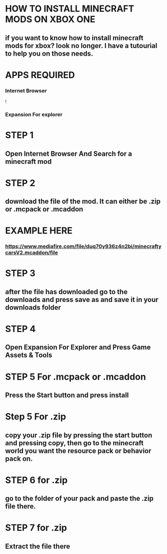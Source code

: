 # HOW TO INSTALL MINECRAFT MODS ON XBOX ONE
## if you want to know how to install minecraft mods for xbox? look no longer. I have a tutourial to help you on those needs.
# APPS REQUIRED
### Internet Browser
! [](https://raw.githubusercontent.com/twastinfg/link-here/main/apps.2760.14064125824875133.e13d6f98-c0ae-4c98-8be5-fe7bbd6d0d68.jpeg)
### Expansion For explorer
# STEP 1
## Open Internet Browser And Search for a minecraft mod
# STEP 2
## download the file of the mod. It can either be .zip or .mcpack or .mcaddon
# EXAMPLE HERE
### https://www.mediafire.com/file/duq70y936z4n2bi/minecraftycarsV2.mcaddon/file
# STEP 3 
## after the file has downloaded go to the downloads and press save as and save it in your downloads folder
# STEP 4
## Open Expansion For Explorer and Press Game Assets & Tools
# STEP 5 For .mcpack or .mcaddon
## Press the Start button and press install
# Step 5 For .zip
## copy your .zip file by pressing the start button and pressing copy, then go to the minecraft world you want the resource pack or behavior pack on.
# STEP 6 for .zip
## go to the folder of your pack and paste the .zip file there.
# STEP 7 for .zip
## Extract the file there
